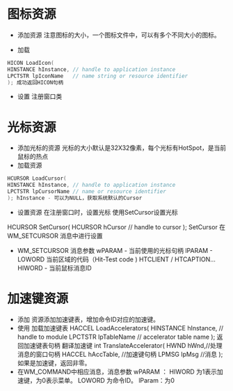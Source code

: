 # 图标资源

- 添加资源
  注意图标的大小，一个图标文件中，可以有多个不同大小的图标。

- 加载

```c
HICON LoadIcon(
HINSTANCE hInstance, // handle to application instance
LPCTSTR lpIconName   // name string or resource identifier
); 成功返回HICON句柄
```

- 设置
  注册窗口类

# 光标资源

- 添加光标的资源
  光标的大小默认是32X32像素，每个光标有HotSpot，是当前鼠标的热点
- 加载资源

```c
HCURSOR LoadCursor(
HINSTANCE hInstance, // handle to application instance
LPCTSTR lpCursorName // name or resource identifier
); hInstance - 可以为NULL，获取系统默认的Cursor

```

- 设置资源
  在注册窗口时，设置光标
  使用SetCursor设置光标

HCURSOR SetCursor(
HCURSOR hCursor // handle to cursor
);
SetCursor 在 WM_SETCURSOR 消息中进行设置

- WM_SETCURSOR 消息参数
  wPARAM - 当前使用的光标句柄
  lPARAM - LOWORD 当前区域的代码（Hit-Test code )
  HTCLIENT / HTCAPTION…
  HIWORD - 当前鼠标消息ID

# 加速键资源

- 添加 资源添加加速键表，增加命令ID对应的加速键。
- 使用
  加载加速键表
  HACCEL LoadAccelerators(
  HINSTANCE hInstance, // handle to module
  LPCTSTR lpTableName // accelerator table name
  ); 返回加速键表句柄
  翻译加速键
  int TranslateAccelerator(
  HWND hWnd,//处理消息的窗口句柄
  HACCEL hAccTable, //加速键句柄
  LPMSG lpMsg //消息
  ); 如果是加速键，返回非零。
- 在WM_COMMAND中相应消息，消息参数
  wPARAM ： HIWORD 为1表示加速键，为0表示菜单。
  LOWORD 为命令ID。
  lParam：为0














